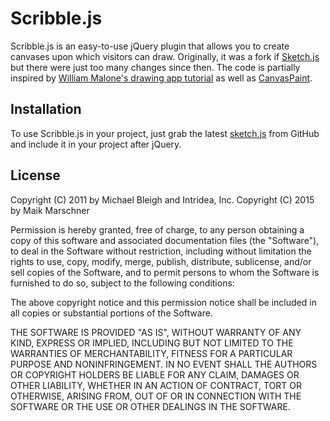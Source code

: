 # Scribble.js

Scribble.js is an easy-to-use jQuery plugin that allows you to create canvases upon
 which visitors can draw. Originally, it was a fork if [Sketch.js][sketchjs] but there were just too many changes since then. The code is partially inspired by <a href='http://www.williammalone.com/articles/create-html5-canvas-javascript-drawing-app/'>William Malone's drawing app tutorial</a> as well as <a href='http://canvaspaint.org'>CanvasPaint</a>.

[sketchjs]:https://github.com/intridea/sketch.js

## Installation

To use Scribble.js in your project, just grab the latest <a href='http://intridea.github.com/sketch.js/src/sketch.js'>sketch.js</a>
from GitHub and include it in your project after jQuery.

## License

Copyright (C) 2011 by Michael Bleigh and Intridea, Inc.
Copyright (C) 2015 by Maik Marschner

Permission is hereby granted, free of charge, to any person obtaining a copy of this software and associated documentation files (the "Software"), to deal in the Software without restriction, including without limitation the rights to use, copy, modify, merge, publish, distribute, sublicense, and/or sell copies of the Software, and to permit persons to whom the Software is furnished to do so, subject to the following conditions:

The above copyright notice and this permission notice shall be included in all copies or substantial portions of the Software.

THE SOFTWARE IS PROVIDED "AS IS", WITHOUT WARRANTY OF ANY KIND, EXPRESS OR IMPLIED, INCLUDING BUT NOT LIMITED TO THE WARRANTIES OF MERCHANTABILITY, FITNESS FOR A PARTICULAR PURPOSE AND NONINFRINGEMENT. IN NO EVENT SHALL THE AUTHORS OR COPYRIGHT HOLDERS BE LIABLE FOR ANY CLAIM, DAMAGES OR OTHER LIABILITY, WHETHER IN AN ACTION OF CONTRACT, TORT OR OTHERWISE, ARISING FROM, OUT OF OR IN CONNECTION WITH THE SOFTWARE OR THE USE OR OTHER DEALINGS IN THE SOFTWARE.
